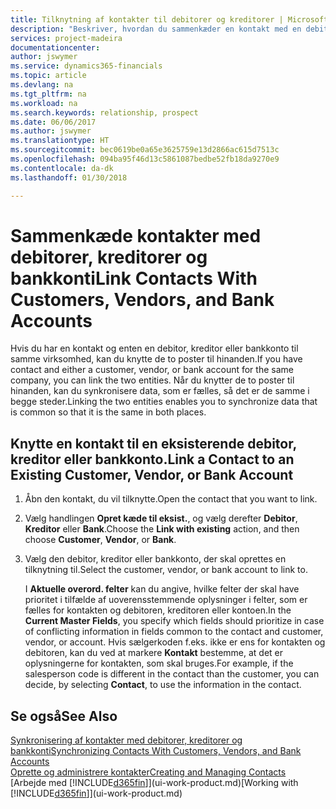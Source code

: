 ```yaml
---
title: Tilknytning af kontakter til debitorer og kreditorer | Microsoft Docs
description: "Beskriver, hvordan du sammenkæder en kontakt med en debitor, kreditor eller bankkonto fra samme virksomhed, så du kan synkronisere fælles data."
services: project-madeira
documentationcenter: 
author: jswymer
ms.service: dynamics365-financials
ms.topic: article
ms.devlang: na
ms.tgt_pltfrm: na
ms.workload: na
ms.search.keywords: relationship, prospect
ms.date: 06/06/2017
ms.author: jswymer
ms.translationtype: HT
ms.sourcegitcommit: bec0619be0a65e3625759e13d2866ac615d7513c
ms.openlocfilehash: 094ba95f46d13c5861087bedbe52fb18da9270e9
ms.contentlocale: da-dk
ms.lasthandoff: 01/30/2018

---
```

# <a name="link-contacts-with-customers-vendors-and-bank-accounts"></a><span data-ttu-id="93db1-103">Sammenkæde kontakter med debitorer, kreditorer og bankkonti</span><span class="sxs-lookup"><span data-stu-id="93db1-103">Link Contacts With Customers, Vendors, and Bank Accounts</span></span>
<span data-ttu-id="93db1-104">Hvis du har en kontakt og enten en debitor, kreditor eller bankkonto til samme virksomhed, kan du knytte de to poster til hinanden.</span><span class="sxs-lookup"><span data-stu-id="93db1-104">If you have contact and either a customer, vendor, or bank account for the same company, you can link the two entities.</span></span> <span data-ttu-id="93db1-105">Når du knytter de to poster til hinanden, kan du synkronisere data, som er fælles, så det er de samme i begge steder.</span><span class="sxs-lookup"><span data-stu-id="93db1-105">Linking the two entities enables you to synchronize data that is common so that it is the same in both places.</span></span>

## <a name="link-a-contact-to-an-existing-customer-vendor-or-bank-account"></a><span data-ttu-id="93db1-106">Knytte en kontakt til en eksisterende debitor, kreditor eller bankkonto.</span><span class="sxs-lookup"><span data-stu-id="93db1-106">Link a Contact to an Existing Customer, Vendor, or Bank Account</span></span>
1. <span data-ttu-id="93db1-107">Åbn den kontakt, du vil tilknytte.</span><span class="sxs-lookup"><span data-stu-id="93db1-107">Open the contact that you want to link.</span></span>
2. <span data-ttu-id="93db1-108">Vælg handlingen **Opret kæde til eksist.**, og vælg derefter **Debitor**, **Kreditor** eller **Bank**.</span><span class="sxs-lookup"><span data-stu-id="93db1-108">Choose the **Link with existing** action, and then choose **Customer**, **Vendor**, or **Bank**.</span></span>
3. <span data-ttu-id="93db1-109">Vælg den debitor, kreditor eller bankkonto, der skal oprettes en tilknytning til.</span><span class="sxs-lookup"><span data-stu-id="93db1-109">Select the customer, vendor, or bank account to link to.</span></span>

   <span data-ttu-id="93db1-110">I **Aktuelle overord. felter** kan du angive, hvilke felter der skal have prioritet i tilfælde af uoverensstemmende oplysninger i felter, som er fælles for kontakten og debitoren, kreditoren eller kontoen.</span><span class="sxs-lookup"><span data-stu-id="93db1-110">In the **Current Master Fields**, you specify which fields should prioritize in case of conflicting information in fields common to the contact and customer, vendor, or account.</span></span> <span data-ttu-id="93db1-111">Hvis sælgerkoden f.eks. ikke er ens for kontakten og debitoren, kan du ved at markere **Kontakt** bestemme, at det er oplysningerne for kontakten, som skal bruges.</span><span class="sxs-lookup"><span data-stu-id="93db1-111">For example, if the salesperson code is different in the contact than the customer, you can decide, by selecting **Contact**, to use the information in the contact.</span></span>

## <a name="see-also"></a><span data-ttu-id="93db1-112">Se også</span><span class="sxs-lookup"><span data-stu-id="93db1-112">See Also</span></span>
[<span data-ttu-id="93db1-113">Synkronisering af kontakter med debitorer, kreditorer og bankkonti</span><span class="sxs-lookup"><span data-stu-id="93db1-113">Synchronizing Contacts With Customers, Vendors, and Bank Accounts</span></span>](marketing-synchronize-contacts-customers-vendors-bank-accounts.md)  
[<span data-ttu-id="93db1-114">Oprette og administrere kontakter</span><span class="sxs-lookup"><span data-stu-id="93db1-114">Creating and Managing Contacts</span></span>](marketing-contacts.md)  
<span data-ttu-id="93db1-115">[Arbejde med [!INCLUDE[d365fin](includes/d365fin_md.md)]](ui-work-product.md)</span><span class="sxs-lookup"><span data-stu-id="93db1-115">[Working with [!INCLUDE[d365fin](includes/d365fin_md.md)]](ui-work-product.md)</span></span>  

